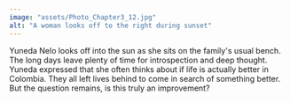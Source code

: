 ```yaml
---
image: "assets/Photo_Chapter3_12.jpg"
alt: "A woman looks off to the right during sunset"
---
```

Yuneda Nelo looks off into the sun as she sits on the family's usual bench. The long days leave plenty of time for introspection and deep thought. Yuneda expressed that she often thinks about if life is actually better in Colombia. They all left lives behind to come in search of something better. But the question remains, is this truly an improvement?